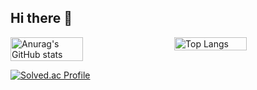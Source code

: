 ## Hi there 👋

<!--
**leeesooha/leeesooha** is a ✨ _special_ ✨ repository because its `README.md` (this file) appears on your GitHub profile.

Here are some ideas to get you started:

- 🔭 I’m currently working on ...
- 🌱 I’m currently learning ...
- 👯 I’m looking to collaborate on ...
- 🤔 I’m looking for help with ...
- 💬 Ask me about ...
- 📫 How to reach me: ...
- 😄 Pronouns: ...
- ⚡ Fun fact: ...
-->


<div style="display: flex; justify-content: space-between;">
  <img src="https://github-readme-stats.vercel.app/api?username=leeesooha&count_private=true&show_icons=true&theme=radical" alt="Anurag's GitHub stats" style="width: 48%;">
  <img src="https://github-readme-stats.vercel.app/api/top-langs/?username=leeesooha&layout=compact" alt="Top Langs" style="width: 48%;">
</div>


[![Solved.ac Profile](http://mazassumnida.wtf/api/v2/generate_badge?boj=suha630)](https://solved.ac/백준아이디/)
